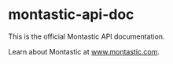 montastic-api-doc
=================

This is the official Montastic API documentation.

Learn about Montastic at www.montastic.com.
